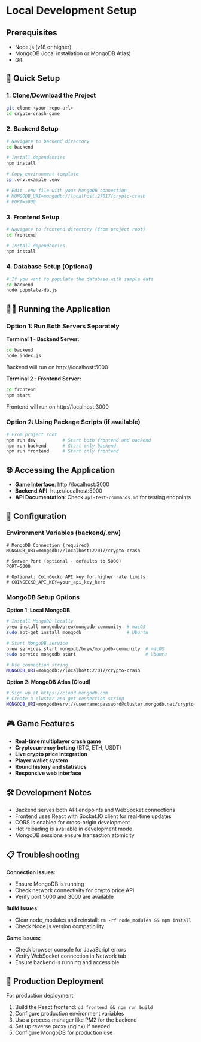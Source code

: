 
# Local Development Setup

## Prerequisites
- Node.js (v18 or higher)
- MongoDB (local installation or MongoDB Atlas)
- Git

## 🚀 Quick Setup

### 1. Clone/Download the Project
```bash
git clone <your-repo-url>
cd crypto-crash-game
```

### 2. Backend Setup
```bash
# Navigate to backend directory
cd backend

# Install dependencies
npm install

# Copy environment template
cp .env.example .env

# Edit .env file with your MongoDB connection
# MONGODB_URI=mongodb://localhost:27017/crypto-crash
# PORT=5000
```

### 3. Frontend Setup
```bash
# Navigate to frontend directory (from project root)
cd frontend

# Install dependencies
npm install
```

### 4. Database Setup (Optional)
```bash
# If you want to populate the database with sample data
cd backend
node populate-db.js
```

## 🏃‍♂️ Running the Application

### Option 1: Run Both Servers Separately

**Terminal 1 - Backend Server:**
```bash
cd backend
node index.js
```
Backend will run on http://localhost:5000

**Terminal 2 - Frontend Server:**
```bash
cd frontend
npm start
```
Frontend will run on http://localhost:3000

### Option 2: Using Package Scripts (if available)
```bash
# From project root
npm run dev          # Start both frontend and backend
npm run backend      # Start only backend
npm run frontend     # Start only frontend
```

## 🌐 Accessing the Application

- **Game Interface**: http://localhost:3000
- **Backend API**: http://localhost:5000
- **API Documentation**: Check `api-test-commands.md` for testing endpoints

## 🔧 Configuration

### Environment Variables (backend/.env)
```env
# MongoDB Connection (required)
MONGODB_URI=mongodb://localhost:27017/crypto-crash

# Server Port (optional - defaults to 5000)
PORT=5000

# Optional: CoinGecko API key for higher rate limits
# COINGECKO_API_KEY=your_api_key_here
```

### MongoDB Setup Options

**Option 1: Local MongoDB**
```bash
# Install MongoDB locally
brew install mongodb/brew/mongodb-community  # macOS
sudo apt-get install mongodb                 # Ubuntu

# Start MongoDB service
brew services start mongodb/brew/mongodb-community  # macOS
sudo service mongodb start                          # Ubuntu

# Use connection string
MONGODB_URI=mongodb://localhost:27017/crypto-crash
```

**Option 2: MongoDB Atlas (Cloud)**
```bash
# Sign up at https://cloud.mongodb.com
# Create a cluster and get connection string
MONGODB_URI=mongodb+srv://username:password@cluster.mongodb.net/crypto-crash
```

## 🎮 Game Features

- **Real-time multiplayer crash game**
- **Cryptocurrency betting** (BTC, ETH, USDT)
- **Live crypto price integration**
- **Player wallet system**
- **Round history and statistics**
- **Responsive web interface**

## 🛠️ Development Notes

- Backend serves both API endpoints and WebSocket connections
- Frontend uses React with Socket.IO client for real-time updates
- CORS is enabled for cross-origin development
- Hot reloading is available in development mode
- MongoDB sessions ensure transaction atomicity

## 📋 Troubleshooting

**Connection Issues:**
- Ensure MongoDB is running
- Check network connectivity for crypto price API
- Verify port 5000 and 3000 are available

**Build Issues:**
- Clear node_modules and reinstall: `rm -rf node_modules && npm install`
- Check Node.js version compatibility

**Game Issues:**
- Check browser console for JavaScript errors
- Verify WebSocket connection in Network tab
- Ensure backend is running and accessible

## 🚀 Production Deployment

For production deployment:
1. Build the React frontend: `cd frontend && npm run build`
2. Configure production environment variables
3. Use a process manager like PM2 for the backend
4. Set up reverse proxy (nginx) if needed
5. Configure MongoDB for production use
